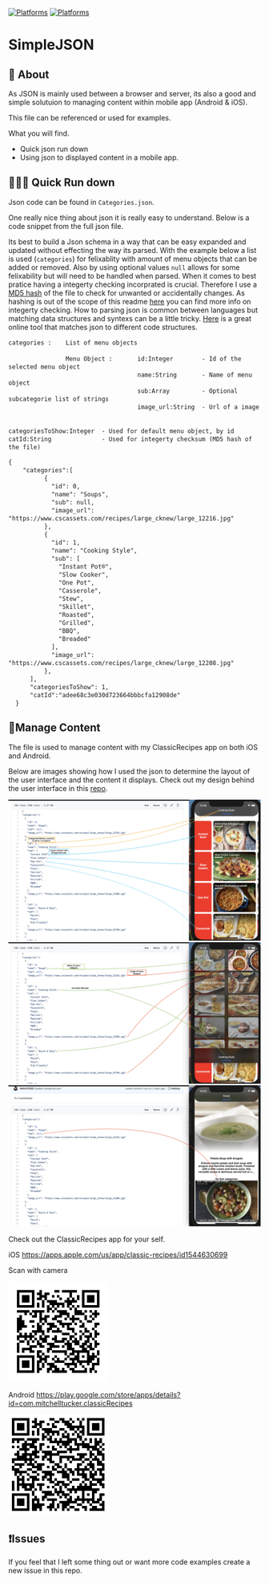 
[![Platforms](https://img.shields.io/badge/Simple-JSON-brightgreen)]()
[![Platforms](https://img.shields.io/badge/License-GNU%20-blue)]()



#  SimpleJSON 


## 📑 About

As JSON is mainly used between a browser and server, its also a good and simple solutuion to managing content within mobile app (Android & iOS).

This file can be referenced or used for examples.

What you will find.
- Quick json run down
- Using json to displayed content in a mobile app.


## 🏃🏽‍♂️ Quick Run down

Json code can be found in `Categories.json`.

One really nice thing about json it is really easy to understand. Below is a code snippet from the full json file.

Its best to build a Json schema in a way that can be easy expanded and updated without effecting the way its parsed. With the example below a list is used  (`categories`)  for felixablity with amount of menu objects that can be added or removed. Also by using optional values `null` allows for some felixability but will need to be handled when parsed. When it comes to best pratice having a integerty checking incorprated is crucial. Therefore I use a [MD5 hash](https://en.wikipedia.org/wiki/MD5) of the file to check for unwanted or accidentally changes. As hashing is out of the scope of this readme [here](https://stackoverflow.com/questions/30610545/checking-json-file-integrity) you can find more info on integerty checking. How to parsing json is common between languages but matching data structures and syntexs can be a little tricky. [Here](https://quicktype.io/) is a great online tool that matches json to different code structures.

    categories :    List of menu objects
    
                    Menu Object :       id:Integer        - Id of the selected menu object
                                        name:String       - Name of menu object
                                        sub:Array         - Optional subcategorie list of strings 
                                        image_url:String  - Url of a image 


    categoriesToShow:Integer  - Used for default menu object, by id 
    catId:String              - Used for integerty checksum (MD5 hash of the file)


```
{
    "categories":[
          {
            "id": 0,
            "name": "Soups",
            "sub": null,
            "image_url": "https://www.cscassets.com/recipes/large_cknew/large_12216.jpg"
          },
          {
            "id": 1,
            "name": "Cooking Style",
            "sub": [
              "Instant Pot®",
              "Slow Cooker",
              "One Pot",
              "Casserole",
              "Stew",
              "Skillet",
              "Roasted",
              "Grilled",
              "BBQ",
              "Breaded"
            ],
            "image_url": "https://www.cscassets.com/recipes/large_cknew/large_12208.jpg"
          },
      ],
      "categoriesToShow": 1,
      "catId":"adee68c3e030d723664bbbcfa12908de"
  }
```
## 📱Manage Content

The file is used to manage content with my ClassicRecipes app on both iOS and Android.

Below are images showing how I used the json to determine the layout of the user interface and the content it displays. Check out my design behind the user interface in this [repo](https://github.com/MitchTODO/Recipes).

![alt text](readmeAssets/example1.png "Example 1")
![alt text](readmeAssets/example2.png "Example 2")
![alt text](readmeAssets/example3.png "Exmaple 3")


Check out the ClassicRecipes app for your self.

iOS
https://apps.apple.com/us/app/classic-recipes/id1544630699

Scan with camera 

![alt text](readmeAssets/apple.png "Apple QR")

Android 
https://play.google.com/store/apps/details?id=com.mitchelltucker.classicRecipes

![alt text](readmeAssets/android.png "Android QR")

## ❗️Issues  

If you feel that I left some thing out or want more code examples create a new issue in this repo. 







